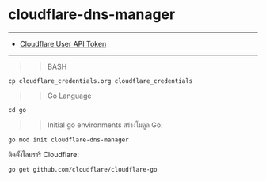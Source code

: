 # cloudflare-dns-manager
---
- [Cloudflare User API Token](https://dash.cloudflare.com/profile/api-tokens)
---

>> BASH
```
cp cloudflare_credentials.org cloudflare_credentials
```

>> Go Language
```
cd go
```
>> Initial go environments
สร้างโมดูล Go:
```
go mod init cloudflare-dns-manager
```
ติดตั้งไลบรารี Cloudflare:
```
go get github.com/cloudflare/cloudflare-go
```